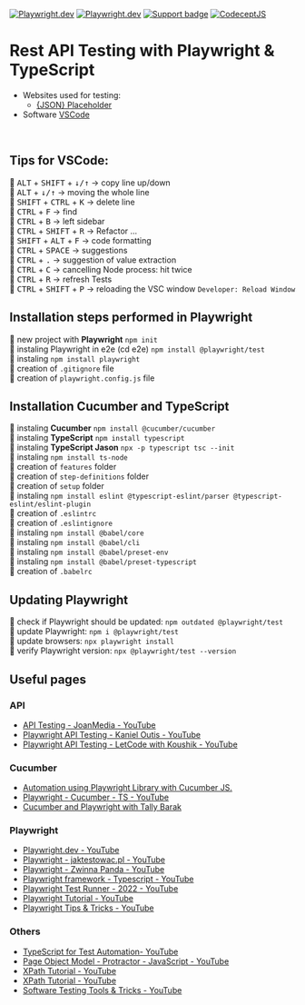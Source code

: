 [![Playwright.dev](https://img.shields.io/badge/Documentation-Playwright-45ba4b.svg?logo=playwright)](https://playwright.dev/docs/intro)
[![Playwright.dev](https://img.shields.io/badge/API%20reference-Playwright-D0422C.svg)](https://playwright.dev/docs/api/class-playwright)
[![Support badge](https://img.shields.io/badge/stackoverflow-Playwright-45ba4b.svg?logo=stackoverflow)](https://stackoverflow.com/questions/tagged/playwright)
[![CodeceptJS](https://img.shields.io/badge/Testing%20framework-CodeceptJS-ffd700.svg)](https://codecept.io/)
<br>

# Rest API Testing with Playwright & TypeScript

- Websites used for testing:
  - [{JSON} Placeholder](https://jsonplaceholder.typicode.com/)
- Software [VSCode](https://code.visualstudio.com/)

<br>

## Tips for VSCode:

:small_orange_diamond: <kbd>ALT</kbd> + <kbd>SHIFT</kbd> + <kbd>↓/↑</kbd> -> copy line up/down  
:small_orange_diamond: <kbd>ALT</kbd> + <kbd>↓/↑</kbd> -> moving the whole line  
:small_orange_diamond: <kbd>SHIFT</kbd> + <kbd>CTRL</kbd> + <kbd>K</kbd> -> delete line  
:small_orange_diamond: <kbd>CTRL</kbd> + <kbd>F</kbd> -> find  
:small_orange_diamond: <kbd>CTRL</kbd> + <kbd>B</kbd> -> left sidebar  
:small_orange_diamond: <kbd>CTRL</kbd> + <kbd>SHIFT</kbd> + <kbd>R</kbd> -> Refactor ...  
:small_orange_diamond: <kbd>SHIFT</kbd> + <kbd>ALT</kbd> + <kbd>F</kbd> -> code formatting  
:small_orange_diamond: <kbd>CTRL</kbd> + <kbd>SPACE</kbd> -> suggestions  
:small_orange_diamond: <kbd>CTRL</kbd> + <kbd>.</kbd> -> suggestion of value extraction  
:small_orange_diamond: <kbd>CTRL</kbd> + <kbd>C</kbd> -> cancelling Node process: hit twice  
:small_orange_diamond: <kbd>CTRL</kbd> + <kbd>R</kbd> -> refresh Tests  
:small_orange_diamond: <kbd>CTRL</kbd> + <kbd>SHIFT</kbd> + <kbd>P</kbd> -> reloading the VSC window `Developer: Reload Window`

## Installation steps performed in Playwright

:small_orange_diamond: new project with **Playwright** `npm init`  
:small_orange_diamond: instaling Playwright in e2e (cd e2e) `npm install @playwright/test`  
:small_orange_diamond: instaling `npm install playwright`  
:small_orange_diamond: creation of `.gitignore` file  
:small_orange_diamond: creation of `playwright.config.js` file

## Installation Cucumber and TypeScript

:small_orange_diamond: instaling **Cucumber** `npm install @cucumber/cucumber`  
:small_orange_diamond: instaling **TypeScript** `npm install typescript`  
:small_orange_diamond: instaling **TypeScript Jason** `npx -p typescript tsc --init`  
:small_orange_diamond: instaling `npm install ts-node`  
:small_orange_diamond: creation of `features` folder  
:small_orange_diamond: creation of `step-definitions` folder  
:small_orange_diamond: creation of `setup` folder  
:small_orange_diamond: instaling `npm install eslint @typescript-eslint/parser @typescript-eslint/eslint-plugin`  
:small_orange_diamond: creation of `.eslintrc`  
:small_orange_diamond: creation of `.eslintignore`  
:small_orange_diamond: instaling `npm install @babel/core`  
:small_orange_diamond: instaling `npm install @babel/cli`  
:small_orange_diamond: instaling `npm install @babel/preset-env`  
:small_orange_diamond: instaling `npm install @babel/preset-typescript`  
:small_orange_diamond: creation of `.babelrc`  

## Updating Playwright

:small_orange_diamond: check if Playwright should be updated: `npm outdated @playwright/test`  
:small_orange_diamond: update Playwright: `npm i @playwright/test`  
:small_orange_diamond: update browsers: `npx playwright install`  
:small_orange_diamond: verify Playwright version: `npx @playwright/test --version`

## Useful pages

### API

- [API Testing - JoanMedia - YouTube](https://www.youtube.com/watch?v=6fapvF1uYo0&list=PLYDwWPRvXB89caN5PHWDLrXJuyugu5Mg_)
- [Playwright API Testing - Kaniel Outis - YouTube](https://www.youtube.com/watch?v=S12sspgH8es&list=PL-hNDoK1-od_HpjnFwFZnjKpIs_D-lEpn)
- [Playwright API Testing - LetCode with Koushik - YouTube](https://www.youtube.com/watch?v=deEK0lHrC-w&t=1441s)

### Cucumber

- [Automation using Playwright Library with Cucumber JS.](https://www.indiumsoftware.com/blog/automation-using-playwright-library-with-cucumber-js/)
- [Playwright - Cucumber - TS - YouTube](https://www.youtube.com/watch?v=bfWXNLqKlvA&list=PL699Xf-_ilW6KgK-S1l9ynOnBGiZl2Bsk)
- [Cucumber and Playwright with Tally Barak](https://www.youtube.com/watch?v=PUVFmhYJNJA)

### Playwright

- [Playwright.dev - YouTube](https://www.youtube.com/@Playwrightdev)
- [Playwright - jaktestowac.pl - YouTube](https://www.youtube.com/watch?v=JqEp2cjnzAo&list=PLfKhn9AcZ-cD2TCB__K7NP5XARaCzZYn7)
- [Playwright - Zwinna Panda - YouTube](https://www.youtube.com/watch?v=1-u5JWFWPgw&list=PLvFBbkSgL1u7Bco8ewGnWeZpjRH-bHC_7)
- [Playwright framework - Typescript - YouTube](https://www.youtube.com/watch?v=orWd3b6zqHI&list=PL699Xf-_ilW4FuazWjbnRm0PPCltz25pz)
- [Playwright Test Runner - 2022 - YouTube](https://www.youtube.com/watch?v=zY-IoTYcbWs&list=PL699Xf-_ilW7EyC6lMuU4jelKemmS6KgD)
- [Playwright Tutorial - YouTube](https://www.youtube.com/watch?v=bxvqsUKSWMk&list=PL-hNDoK1-od9MXsp90HfSXeCVMQiXYI6Z)
- [Playwright Tips & Tricks - YouTube](https://www.youtube.com/watch?v=fS-_87kmgCo&list=PLYDwWPRvXB8-Zw6wzPKs9ij1m-RMhfAx_)

### Others

- [TypeScript for Test Automation- YouTube](https://www.youtube.com/watch?v=k0hSJdTfXNM&list=PL699Xf-_ilW5VXRsJwBJLmDGrsrYxBjQT)
- [Page Object Model - Protractor - JavaScript - YouTube](https://www.youtube.com/watch?v=AdIu6LpjbsM&list=PL699Xf-_ilW6xWr1zQeD6Q29ffQE1jgrb)
- [XPath Tutorial - YouTube](https://www.youtube.com/watch?v=ppnDfNuSjro&list=PL699Xf-_ilW4sqC76skEN5vHT0M1YNXoU)
- [XPath Tutorial - YouTube](https://www.youtube.com/watch?v=XyBxEnyBb0A&list=PLYDwWPRvXB89vqqHebPnJ3Krn5osOEr2z)
- [Software Testing Tools & Tricks - YouTube](https://www.youtube.com/watch?v=rQf-t3og_GE&list=PLYDwWPRvXB89_89g9xDIfdeUf9XmbrF-T)
